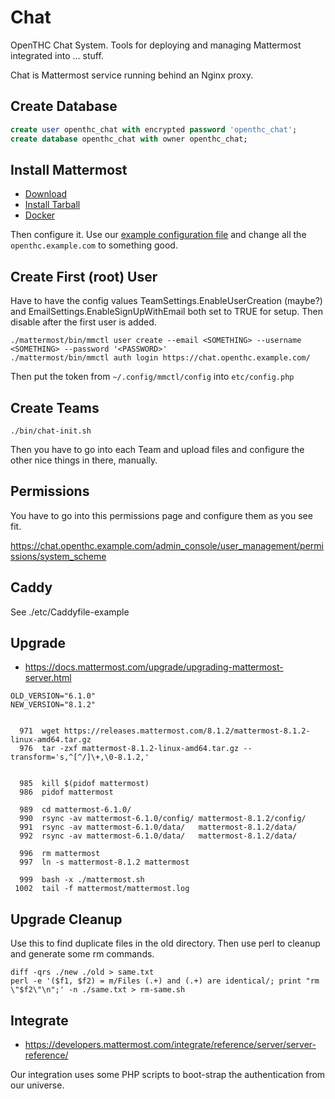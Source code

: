 # Chat

OpenTHC Chat System.
Tools for deploying and managing Mattermost integrated into ... stuff.

Chat is Mattermost service running behind an Nginx proxy.


## Create Database

```sql
create user openthc_chat with encrypted password 'openthc_chat';
create database openthc_chat with owner openthc_chat;
```


## Install Mattermost

- [Download](https://mattermost.com/download/)
- [Install Tarball](https://docs.mattermost.com/install/install-tar.html)
- [Docker](https://docs.mattermost.com/install/install-docker.html)

Then configure it.
Use our [example configuration file](etc/mattermost-config.json) and change all the `openthc.example.com` to something good.


## Create First (root) User

Have to have the config values TeamSettings.EnableUserCreation (maybe?) and  EmailSettings.EnableSignUpWithEmail both set to TRUE for setup.
Then disable after the first user is added.

```
./mattermost/bin/mmctl user create --email <SOMETHING> --username <SOMETHING> --password '<PASSWORD>'
./mattermost/bin/mmctl auth login https://chat.openthc.example.com/
```

Then put the token from `~/.config/mmctl/config` into `etc/config.php`


## Create Teams

```
./bin/chat-init.sh
```

Then you have to go into each Team and upload files and configure the other nice things in there, manually.


## Permissions

You have to go into this permissions page and configure them as you see fit.

https://chat.openthc.example.com/admin_console/user_management/permissions/system_scheme


## Caddy

See ./etc/Caddyfile-example


## Upgrade

- https://docs.mattermost.com/upgrade/upgrading-mattermost-server.html

```
OLD_VERSION="6.1.0"
NEW_VERSION="8.1.2"


  971  wget https://releases.mattermost.com/8.1.2/mattermost-8.1.2-linux-amd64.tar.gz
  976  tar -zxf mattermost-8.1.2-linux-amd64.tar.gz --transform='s,^[^/]\+,\0-8.1.2,'


  985  kill $(pidof mattermost)
  986  pidof mattermost

  989  cd mattermost-6.1.0/
  990  rsync -av mattermost-6.1.0/config/ mattermost-8.1.2/config/
  991  rsync -av mattermost-6.1.0/data/   mattermost-8.1.2/data/
  992  rsync -av mattermost-6.1.0/data/   mattermost-8.1.2/data/

  996  rm mattermost
  997  ln -s mattermost-8.1.2 mattermost

  999  bash -x ./mattermost.sh
 1002  tail -f mattermost/mattermost.log

```


## Upgrade Cleanup

Use this to find duplicate files in the old directory.
Then use perl to cleanup and generate some rm commands.

```
diff -qrs ./new ./old > same.txt
perl -e '($f1, $f2) = m/Files (.+) and (.+) are identical/; print "rm \"$f2\"\n";' -n ./same.txt > rm-same.sh
```

## Integrate

- https://developers.mattermost.com/integrate/reference/server/server-reference/

Our integration uses some PHP scripts to boot-strap the authentication from our universe.

